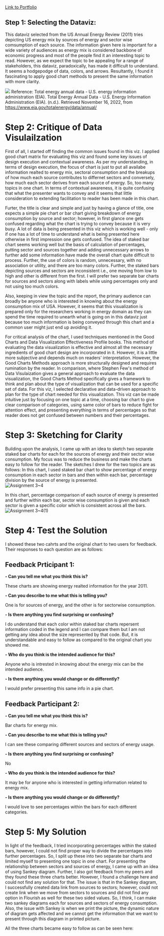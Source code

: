 [Link to Portfolio](https://rkkhan27.github.io/Portfolio/)
## Step 1: Selecting the Dataviz:
This dataviz selected from the US Annual Energy Review (2011) tries depicting US energy mix by sources of energy and sector wise comsumption of each source. The information given here is important for a wide variety of audiences as energy mix is considered backbone of economic progress and most of the people find it an interesting topic to read. However, as we expect the topic to be appealing for a range of stakeholders, this dataviz, paradoxically, has made it difficult to understand. It seems a hodgepodge of data, colors, and arrows. Resultantly, I found it fascinating to apply good chart methods to present the same information with more clarity. 

![](https://user-images.githubusercontent.com/116416753/202289254-cd3aa470-328f-4150-b39b-7cd3ae971f33.jpg)
Reference: Total energy annual data - U.S. energy information administration (EIA). Total Energy Annual Data - U.S. Energy Information Administration (EIA). (n.d.). Retrieved November 16, 2022, from https://www.eia.gov/totalenergy/data/annual/ 

# Step 2: Critique of Data Visulailzation
First of all, I started off finding the common issues found in this viz. I applied good chart matrix for evaluating this viz and found some key issues of design execution and contextual awareness. As per my understanding, in terms of design execution, the focus of chart is just to put all availabe information realted to energy mix, sectoral consumption and the breakups of how much each source contributes to differnet sectors and conversely, how much each sector derives from each source of energy. So, too many topics in one chart. In terms of contextual awareness, it is quite confusing that what the presenter wants to convey and it seems that little consideration to extending facilitation to reader has been made in this chart. 

Furter, the title is clear and simple and just by having a glance of title, one expects a simple pie chart or bar chart giving breakdown of energy consumption by source and sector; however, in first glance one gets confused regarding what the chart is trying to convey because it is very busy. A lot of data is being presented in this viz which is working well - only if one has a lot of time to understand what is being presented here otherwise in first impression one gets confused. The idea of staked bar chart seems working well but the basis of calculation of percentages, putting sector and sources together and adding unnecessary arrows to further add some information have made the overall chart quite difficult to process. Further, the use of colors is random, unnecessary, with no association or utility, and there are too many colors. Further, the staked bars depicting sources and sectors are inconsistent i.e., one moving from low to high and other is different from the first. I will prefer two separate bar charts for sources and sectors along with labels while using percentages only and not using too much colors.

Also, keeping in view the topic and the report, the primary audience can broadly be anyone who is interested in knowing about the energy consumption mix of USA. However, it seems that this visualization is prepared only for the researchers working in energy domain as they can spend the time required to unearth what is going on in this dataviz just because too much information is being conveyed through this chart and a common user might just end up avoiding it.  

For critical analysis of the chart, I used techniques mentioned in the Good Charts and Data Visualization Effectiveness Profile books. This method of evaluating the data visualization is effective and almost all the necessary ingredients of good chart design are incorporated in it.  However, it is a little more subjective and depends much on readers' interpretation. However, the Good Charts Methods approach is more structurally designed and requires rumination by the reader. In comparison, where Stephen Few's method of Data Visulaization gives a general approach to evaluate the data visualization, the Good Charts Method specifically gives a framework to think and plan about the type of visualization that can be used for a specific set of data. For this viz, I selected declarative and data-driven approach to plan for the type of chart needed for this visualization. This viz can be made intuitive just by focusing on one topic at a time, choosing bar chart to give clear comparison of categories, using same color of bars to reduce fight for attention effect, and presenting everything in terms of percentages so that reader does not get confused between numbers and their percentages.

# Step 3: Sketching for Clarity
Building upon the analysis, I came up with an idea to sketch two separate staked bar charts for each for the sources of energy and their sector wise consumption. My focus was to reduce the business and make the charts easy to follow for the reader. The sketches I drew for the two topics are as follows: 
In this chart, I used staked bar chart to show percentage of energy consumption in each sector in bars and then within each bar, percentage division by the source of energy is presented.  
![Assignment 3~4](https://user-images.githubusercontent.com/116416753/202303466-a1ead13d-2dc8-4616-9993-f32b58d799a3.jpg)

In this chart, percentage comparison of each source of energy is presented and further within each bar, sector wise consumption is given and each sector is given a specific color which is consistent across all the bars.   
![Assignment 3~4(1)](https://user-images.githubusercontent.com/116416753/202303481-d6c438cd-6240-4027-9cfb-529d2c7f4265.jpg)


# Step 4: Test the Solution
I showed these two cahrts and the original chart to two users for feedback. Their responses to each question are as follows:

## Feedback Prticipant 1:

**- Can you tell me what you think this is?**

These charts are showing energy realted information for the year 2011. 

**- Can you describe to me what this is telling you?**

One is for sources of energy, and the other is for sectorwise consumption.

**- Is there anything you find surprising or confusing?**

I do understand that each color within staked bar charts repersent information coded in the legend and I can compare them but I am not getting any idea about the size represented by that code. But, it is understandable and easy to follow as compared to the original chart you showed me. 

**- Who do you think is the intended audience for this?**

Anyone who is intrested in knowing about the energy mix can be the intended audience.

**- Is there anything you would change or do differently?**

I would prefer presenting this same info in a pie chart.


## Feedback Participant 2: 

**- Can you tell me what you think this is?**

Bar charts for energy mix.

**- Can you describe to me what this is telling you?**

I can see these comparing different sources and sectors of energy usage.

**- Is there anything you find surprising or confusing?**

No

**- Who do you think is the intended audience for this?**

It may be for anyone who is interested in getting information related to energy mix.

**- Is there anything you would change or do differently?**

I would love to see percentages within the bars for each different categories.  

# Step 5: My Solution

In light of the feedback, I tried incorporating percentages within the staked bars, however, I could not find proper way to divide the percentages into further percentages. So, I split up these into two separate bar charts and limited myself to presenting one topic in one chart. For presenting the relationship between sectors and sources of energy, I came up with an idea of using Sankey diagram.  Further, I also got feedback from my peers and they found these three charts better. However, I found a challenge here and could not find any solution for that. The issue is that in the Sankey diagram, I successfully created data link from sources to sectors; however, could not create link when we move from sectors to sources and did not find any option in Flourish as well for these two sided values. So, I think, I can make two sankey diagrams each for sources and sectors of energy consumption. Also, the issue with Sankey is when we print the picture, the dynamic nature of diagram gets affected and we cannot get the information that we want to present through this diagram in printed picture.

All the three charts became easy to follow as can be seen here: 

<div class="flourish-embed flourish-chart" data-src="visualisation/11821278"><script src="https://public.flourish.studio/resources/embed.js"></script></div>


<div class="flourish-embed flourish-chart" data-src="visualisation/11821355"><script src="https://public.flourish.studio/resources/embed.js"></script></div>


<div class="flourish-embed flourish-sankey" data-src="visualisation/11821394"><script src="https://public.flourish.studio/resources/embed.js"></script></div>

